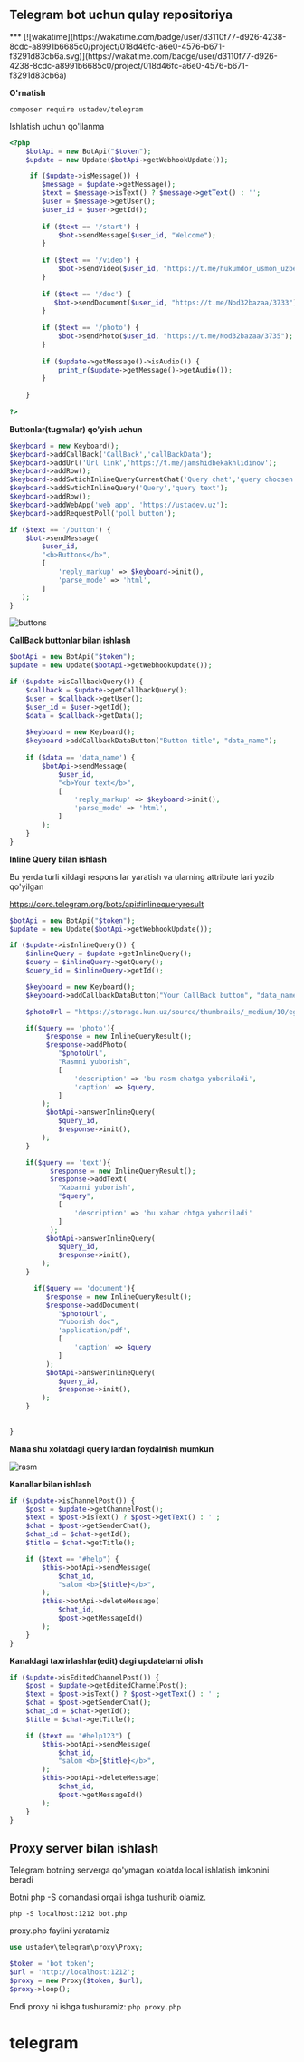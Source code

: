<h2>Telegram bot uchun qulay repositoriya</h2>
***
[![wakatime](https://wakatime.com/badge/user/d3110f77-d926-4238-8cdc-a8991b6685c0/project/018d46fc-a6e0-4576-b671-f3291d83cb6a.svg)](https://wakatime.com/badge/user/d3110f77-d926-4238-8cdc-a8991b6685c0/project/018d46fc-a6e0-4576-b671-f3291d83cb6a)

**O'rnatish**

        
    composer require ustadev/telegram

Ishlatish uchun qo'llanma

```php
<?php
    $botApi = new BotApi("$token");
    $update = new Update($botApi->getWebhookUpdate());

     if ($update->isMessage()) {
        $message = $update->getMessage();
        $text = $message->isText() ? $message->getText() : '';
        $user = $message->getUser();
        $user_id = $user->getId();
    
        if ($text == '/start') {
            $bot->sendMessage($user_id, "Welcome");
        }
    
        if ($text == '/video') {
            $bot->sendVideo($user_id, "https://t.me/hukumdor_usmon_uzbek_kinolar_u/12204");
        }
    
        if ($text == '/doc') {
           $bot->sendDocument($user_id, "https://t.me/Nod32bazaa/3733");
        }
    
        if ($text == '/photo') {
            $bot->sendPhoto($user_id, "https://t.me/Nod32bazaa/3735");
        }
    
        if ($update->getMessage()->isAudio()) {
            print_r($update->getMessage()->getAudio());
        }
    
    }
    
?>

```

**Buttonlar(tugmalar) qo'yish uchun**

```php
$keyboard = new Keyboard();
$keyboard->addCallBack('CallBack','callBackData');
$keyboard->addUrl('Url link','https://t.me/jamshidbekakhlidinov');
$keyboard->addRow();
$keyboard->addSwtichInlineQueryCurrentChat('Query chat','query choosen chat');
$keyboard->addSwtichInlineQuery('Query','query text');
$keyboard->addRow();
$keyboard->addWebApp('web app', 'https://ustadev.uz');
$keyboard->addRequestPoll('poll button');

if ($text == '/button') {
    $bot->sendMessage(
        $user_id, 
        "<b>Buttons</b>",
        [
            'reply_markup' => $keyboard->init(),
            'parse_mode' => 'html',
        ]
   );
}

```

<img src="docphoto/buttons.png" alt="buttons">

**CallBack buttonlar bilan ishlash**

```php
$botApi = new BotApi("$token");
$update = new Update($botApi->getWebhookUpdate());

if ($update->isCallbackQuery()) {
    $callback = $update->getCallbackQuery();
    $user = $callback->getUser();
    $user_id = $user->getId();
    $data = $callback->getData();
    
    $keyboard = new Keyboard();
    $keyboard->addCallbackDataButton("Button title", "data_name");
    
    if ($data == 'data_name') {
        $botApi->sendMessage(
            $user_id, 
            "<b>Your text</b>", 
            [
                'reply_markup' => $keyboard->init(),
                'parse_mode' => 'html',
            ]
        );
    }  
}
```

**Inline Query bilan ishlash**

Bu yerda turli xildagi respons lar yaratish va ularning attribute lari yozib qo'yilgan

https://core.telegram.org/bots/api#inlinequeryresult

```php
$botApi = new BotApi("$token");
$update = new Update($botApi->getWebhookUpdate());

if ($update->isInlineQuery()) {
    $inlineQuery = $update->getInlineQuery();
    $query = $inlineQuery->getQuery();
    $query_id = $inlineQuery->getId();

    $keyboard = new Keyboard();
    $keyboard->addCallbackDataButton("Your CallBack button", "data_name");

    $photoUrl = "https://storage.kun.uz/source/thumbnails/_medium/10/egAyZ4_AtLF8OGa4bxD4hpZTI6vHFaqj_medium.jpg";

    if($query == 'photo'){
         $response = new InlineQueryResult();
         $response->addPhoto(
            "$photoUrl",
            "Rasmni yuborish",
            [
                'description' => 'bu rasm chatga yuboriladi',
                'caption' => $query,
            ]
        );
         $botApi->answerInlineQuery(
            $query_id,
            $response->init(),
        );
    }

    if($query == 'text'){
          $response = new InlineQueryResult();
          $response->addText(
            "Xabarni yuborish",
            "$query",
            [
                'description' => 'bu xabar chtga yuboriladi'
            ]
          );
         $botApi->answerInlineQuery(
            $query_id,
            $response->init(),
        );
    }

      if($query == 'document'){
         $response = new InlineQueryResult();
         $response->addDocument(
            "$photoUrl",
            "Yuborish doc",
            'application/pdf',
            [
                'caption' => $query
            ]
         );
         $botApi->answerInlineQuery(
            $query_id,
            $response->init(),
        );
    }
    
    
}
```
**Mana shu xolatdagi query lardan foydalnish mumkun**

<img src="docphoto/inline.png" alt="rasm">

**Kanallar bilan ishlash**

```php
if ($update->isChannelPost()) {
    $post = $update->getChannelPost();
    $text = $post->isText() ? $post->getText() : '';
    $chat = $post->getSenderChat();
    $chat_id = $chat->getId();
    $title = $chat->getTitle();

    if ($text == "#help") {
        $this->botApi->sendMessage(
            $chat_id,
            "salom <b>{$title}</b>",
        );
        $this->botApi->deleteMessage(
            $chat_id,
            $post->getMessageId()
        );
    }
}
```

**Kanaldagi taxrirlashlar(edit) dagi updatelarni olish**

```php
if ($update->isEditedChannelPost()) {
    $post = $update->getEditedChannelPost();
    $text = $post->isText() ? $post->getText() : '';
    $chat = $post->getSenderChat();
    $chat_id = $chat->getId();
    $title = $chat->getTitle();

    if ($text == "#help123") {
        $this->botApi->sendMessage(
            $chat_id,
            "salom <b>{$title}</b>",
        );
        $this->botApi->deleteMessage(
            $chat_id,
            $post->getMessageId()
        );
    }
}
```


## Proxy server bilan ishlash

Telegram botning serverga qo'ymagan xolatda local ishlatish imkonini beradi

Botni php -S comandasi orqali ishga tushurib olamiz.

``php -S localhost:1212 bot.php``

proxy.php faylini yaratamiz

```php
use ustadev\telegram\proxy\Proxy;

$token = 'bot token';
$url = 'http://localhost:1212';
$proxy = new Proxy($token, $url);
$proxy->loop();
```

Endi proxy ni ishga tushuramiz: ``php proxy.php``

# telegram
